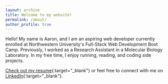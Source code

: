 ```yaml
---
layout: archive
title: Welcome to my website!
permalink: /about/
author_profile: true
---
```


Hello! My name is Aaron, and I am an aspiring web developer currently enrolled at Northwestern University's Full-Stack Web Development Boot Camp. Previously, I worked as a Research Assistant in a Molecular Biology Laboratory. In my free time, I enjoy running, reading, and coding side projects.

[Check out my resume][resume]{:target="_blank"} or feel free to connect with me on [LinkedIn][linkedin]{:target="_blank"}.


[linkedin]: https://www.linkedin.com/in/aaron-trierweiler-785b7465/
[resume]: /downloads/aaronTrierweiler.pdf
[bootcamp]: https://codingbootcamp.northwestern.edu/




  

